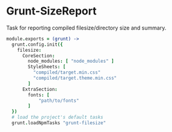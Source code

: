 Grunt-SizeReport
================
Task for reporting compiled filesize/directory size and summary.

```coffee
module.exports = (grunt) ->
  grunt.config.init({
    filesize:
      CoreSection:
        node_modules: [ "node_modules" ]
        StyleSheets: [
          "compiled/target.min.css"
          "compiled/target.theme.min.css"
        ]
      ExtraSection:
        fonts: [
            "path/to/fonts"
        ]
  })
  # load the project's default tasks
  grunt.loadNpmTasks "grunt-filesize"
```

